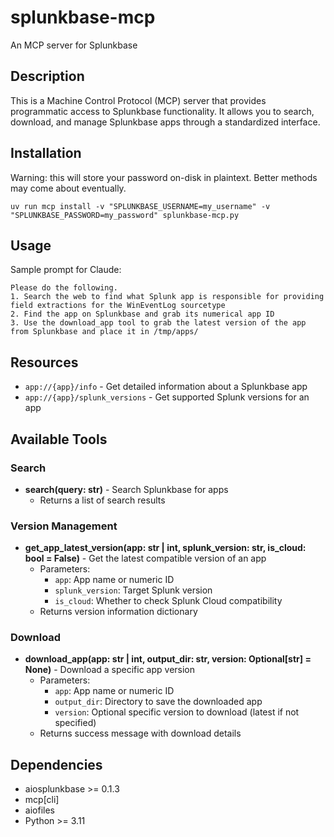 # splunkbase-mcp

An MCP server for Splunkbase

## Description

This is a Machine Control Protocol (MCP) server that provides programmatic access to Splunkbase functionality. It allows you to search, download, and manage Splunkbase apps through a standardized interface.

## Installation 

Warning: this will store your password on-disk in plaintext. Better methods may come about eventually.

```
uv run mcp install -v "SPLUNKBASE_USERNAME=my_username" -v "SPLUNKBASE_PASSWORD=my_password" splunkbase-mcp.py
```

## Usage

Sample prompt for Claude:

```
Please do the following.
1. Search the web to find what Splunk app is responsible for providing field extractions for the WinEventLog sourcetype 
2. Find the app on Splunkbase and grab its numerical app ID 
3. Use the download_app tool to grab the latest version of the app from Splunkbase and place it in /tmp/apps/
```

## Resources

- `app://{app}/info` - Get detailed information about a Splunkbase app
- `app://{app}/splunk_versions` - Get supported Splunk versions for an app

## Available Tools

### Search
- **search(query: str)** - Search Splunkbase for apps
  - Returns a list of search results

### Version Management
- **get_app_latest_version(app: str | int, splunk_version: str, is_cloud: bool = False)** - Get the latest compatible version of an app
  - Parameters:
    - `app`: App name or numeric ID
    - `splunk_version`: Target Splunk version
    - `is_cloud`: Whether to check Splunk Cloud compatibility
  - Returns version information dictionary

### Download
- **download_app(app: str | int, output_dir: str, version: Optional[str] = None)** - Download a specific app version
  - Parameters:
    - `app`: App name or numeric ID
    - `output_dir`: Directory to save the downloaded app
    - `version`: Optional specific version to download (latest if not specified)
  - Returns success message with download details

## Dependencies

- aiosplunkbase >= 0.1.3
- mcp[cli]
- aiofiles
- Python >= 3.11 

